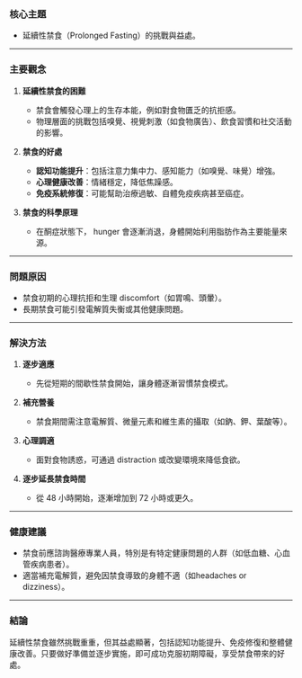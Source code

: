 ### 核心主題  
- 延續性禁食（Prolonged Fasting）的挑戰與益處。  

---

### 主要觀念  
1. **延續性禁食的困難**  
   - 禁食會觸發心理上的生存本能，例如對食物匱乏的抗拒感。  
   - 物理層面的挑戰包括嗅覺、視覺刺激（如食物廣告）、飲食習慣和社交活動的影響。  

2. **禁食的好處**  
   - **認知功能提升**：包括注意力集中力、感知能力（如嗅覺、味覺）增強。  
   - **心理健康改善**：情緒穩定，降低焦躁感。  
   - **免疫系統修復**：可能幫助治療過敏、自體免疫疾病甚至癌症。  

3. **禁食的科學原理**  
   - 在酮症狀態下， hunger 會逐漸消退，身體開始利用脂肪作為主要能量來源。  

---

### 問題原因  
- 禁食初期的心理抗拒和生理 discomfort（如胃鳴、頭暈）。  
- 長期禁食可能引發電解質失衡或其他健康問題。  

---

### 解決方法  
1. **逐步適應**  
   - 先從短期的間歇性禁食開始，讓身體逐漸習慣禁食模式。  

2. **補充營養**  
   - 禁食期間需注意電解質、微量元素和維生素的攝取（如鈉、鉀、葉酸等）。  

3. **心理調適**  
   - 面對食物誘惑，可通過 distraction 或改變環境來降低食欲。  

4. **逐步延長禁食時間**  
   - 從 48 小時開始，逐漸增加到 72 小時或更久。  

---

### 健康建議  
- 禁食前應諮詢醫療專業人員，特別是有特定健康問題的人群（如低血糖、心血管疾病患者）。  
- 適當補充電解質，避免因禁食導致的身體不適（如headaches or dizziness）。  

---

### 結論  
延續性禁食雖然挑戰重重，但其益處顯著，包括認知功能提升、免疫修復和整體健康改善。只要做好準備並逐步實施，即可成功克服初期障礙，享受禁食帶來的好處。